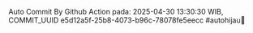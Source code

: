 Auto Commit By Github Action pada: 2025-04-30 13:30:30 WIB, COMMIT_UUID e5d12a5f-25b8-4073-b96c-78078fe5eecc #autohijau🗿
